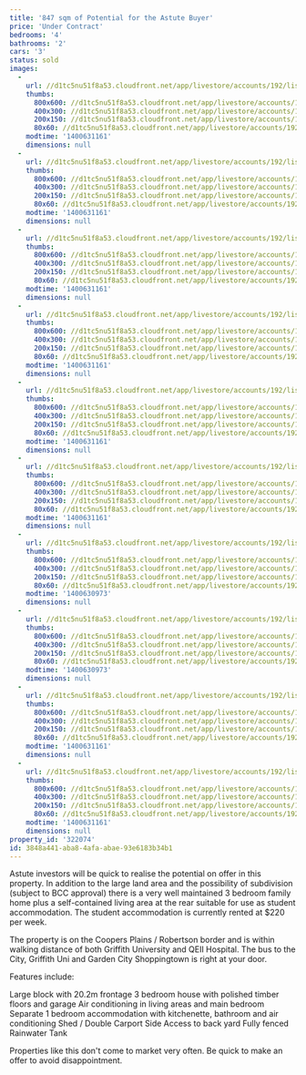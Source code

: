 ```yaml
---
title: '847 sqm of Potential for the Astute Buyer'
price: 'Under Contract'
bedrooms: '4'
bathrooms: '2'
cars: '3'
status: sold
images:
  -
    url: //d1tc5nu51f8a53.cloudfront.net/app/livestore/accounts/192/listings/153170/images/4_157419750_20140521100845.jpg
    thumbs:
      800x600: //d1tc5nu51f8a53.cloudfront.net/app/livestore/accounts/192/listings/153170/images/4_157419750_20140521100845_800x600.jpg
      400x300: //d1tc5nu51f8a53.cloudfront.net/app/livestore/accounts/192/listings/153170/images/4_157419750_20140521100845_400x300.jpg
      200x150: //d1tc5nu51f8a53.cloudfront.net/app/livestore/accounts/192/listings/153170/images/4_157419750_20140521100845_200x150.jpg
      80x60: //d1tc5nu51f8a53.cloudfront.net/app/livestore/accounts/192/listings/153170/images/4_157419750_20140521100845_80x60.jpg
    modtime: '1400631161'
    dimensions: null
  -
    url: //d1tc5nu51f8a53.cloudfront.net/app/livestore/accounts/192/listings/153170/images/9_4169424972_20140521100847.jpg
    thumbs:
      800x600: //d1tc5nu51f8a53.cloudfront.net/app/livestore/accounts/192/listings/153170/images/9_4169424972_20140521100847_800x600.jpg
      400x300: //d1tc5nu51f8a53.cloudfront.net/app/livestore/accounts/192/listings/153170/images/9_4169424972_20140521100847_400x300.jpg
      200x150: //d1tc5nu51f8a53.cloudfront.net/app/livestore/accounts/192/listings/153170/images/9_4169424972_20140521100847_200x150.jpg
      80x60: //d1tc5nu51f8a53.cloudfront.net/app/livestore/accounts/192/listings/153170/images/9_4169424972_20140521100847_80x60.jpg
    modtime: '1400631161'
    dimensions: null
  -
    url: //d1tc5nu51f8a53.cloudfront.net/app/livestore/accounts/192/listings/153170/images/1_5424766941_20140521100839.jpg
    thumbs:
      800x600: //d1tc5nu51f8a53.cloudfront.net/app/livestore/accounts/192/listings/153170/images/1_5424766941_20140521100839_800x600.jpg
      400x300: //d1tc5nu51f8a53.cloudfront.net/app/livestore/accounts/192/listings/153170/images/1_5424766941_20140521100839_400x300.jpg
      200x150: //d1tc5nu51f8a53.cloudfront.net/app/livestore/accounts/192/listings/153170/images/1_5424766941_20140521100839_200x150.jpg
      80x60: //d1tc5nu51f8a53.cloudfront.net/app/livestore/accounts/192/listings/153170/images/1_5424766941_20140521100839_80x60.jpg
    modtime: '1400631161'
    dimensions: null
  -
    url: //d1tc5nu51f8a53.cloudfront.net/app/livestore/accounts/192/listings/153170/images/10_8849814148_20140521100848.jpg
    thumbs:
      800x600: //d1tc5nu51f8a53.cloudfront.net/app/livestore/accounts/192/listings/153170/images/10_8849814148_20140521100848_800x600.jpg
      400x300: //d1tc5nu51f8a53.cloudfront.net/app/livestore/accounts/192/listings/153170/images/10_8849814148_20140521100848_400x300.jpg
      200x150: //d1tc5nu51f8a53.cloudfront.net/app/livestore/accounts/192/listings/153170/images/10_8849814148_20140521100848_200x150.jpg
      80x60: //d1tc5nu51f8a53.cloudfront.net/app/livestore/accounts/192/listings/153170/images/10_8849814148_20140521100848_80x60.jpg
    modtime: '1400631161'
    dimensions: null
  -
    url: //d1tc5nu51f8a53.cloudfront.net/app/livestore/accounts/192/listings/153170/images/2_6071218816_20140521100839.jpg
    thumbs:
      800x600: //d1tc5nu51f8a53.cloudfront.net/app/livestore/accounts/192/listings/153170/images/2_6071218816_20140521100839_800x600.jpg
      400x300: //d1tc5nu51f8a53.cloudfront.net/app/livestore/accounts/192/listings/153170/images/2_6071218816_20140521100839_400x300.jpg
      200x150: //d1tc5nu51f8a53.cloudfront.net/app/livestore/accounts/192/listings/153170/images/2_6071218816_20140521100839_200x150.jpg
      80x60: //d1tc5nu51f8a53.cloudfront.net/app/livestore/accounts/192/listings/153170/images/2_6071218816_20140521100839_80x60.jpg
    modtime: '1400631161'
    dimensions: null
  -
    url: //d1tc5nu51f8a53.cloudfront.net/app/livestore/accounts/192/listings/153170/images/5_2340856888_20140521100842.jpg
    thumbs:
      800x600: //d1tc5nu51f8a53.cloudfront.net/app/livestore/accounts/192/listings/153170/images/5_2340856888_20140521100842_800x600.jpg
      400x300: //d1tc5nu51f8a53.cloudfront.net/app/livestore/accounts/192/listings/153170/images/5_2340856888_20140521100842_400x300.jpg
      200x150: //d1tc5nu51f8a53.cloudfront.net/app/livestore/accounts/192/listings/153170/images/5_2340856888_20140521100842_200x150.jpg
      80x60: //d1tc5nu51f8a53.cloudfront.net/app/livestore/accounts/192/listings/153170/images/5_2340856888_20140521100842_80x60.jpg
    modtime: '1400631161'
    dimensions: null
  -
    url: //d1tc5nu51f8a53.cloudfront.net/app/livestore/accounts/192/listings/153170/images/7_9528335208_20140521100844.jpg
    thumbs:
      800x600: //d1tc5nu51f8a53.cloudfront.net/app/livestore/accounts/192/listings/153170/images/7_9528335208_20140521100844_800x600.jpg
      400x300: //d1tc5nu51f8a53.cloudfront.net/app/livestore/accounts/192/listings/153170/images/7_9528335208_20140521100844_400x300.jpg
      200x150: //d1tc5nu51f8a53.cloudfront.net/app/livestore/accounts/192/listings/153170/images/7_9528335208_20140521100844_200x150.jpg
      80x60: //d1tc5nu51f8a53.cloudfront.net/app/livestore/accounts/192/listings/153170/images/7_9528335208_20140521100844_80x60.jpg
    modtime: '1400630973'
    dimensions: null
  -
    url: //d1tc5nu51f8a53.cloudfront.net/app/livestore/accounts/192/listings/153170/images/8_7873876309_20140521100845.jpg
    thumbs:
      800x600: //d1tc5nu51f8a53.cloudfront.net/app/livestore/accounts/192/listings/153170/images/8_7873876309_20140521100845_800x600.jpg
      400x300: //d1tc5nu51f8a53.cloudfront.net/app/livestore/accounts/192/listings/153170/images/8_7873876309_20140521100845_400x300.jpg
      200x150: //d1tc5nu51f8a53.cloudfront.net/app/livestore/accounts/192/listings/153170/images/8_7873876309_20140521100845_200x150.jpg
      80x60: //d1tc5nu51f8a53.cloudfront.net/app/livestore/accounts/192/listings/153170/images/8_7873876309_20140521100845_80x60.jpg
    modtime: '1400630973'
    dimensions: null
  -
    url: //d1tc5nu51f8a53.cloudfront.net/app/livestore/accounts/192/listings/153170/images/6_5086889816_20140521100843.jpg
    thumbs:
      800x600: //d1tc5nu51f8a53.cloudfront.net/app/livestore/accounts/192/listings/153170/images/6_5086889816_20140521100843_800x600.jpg
      400x300: //d1tc5nu51f8a53.cloudfront.net/app/livestore/accounts/192/listings/153170/images/6_5086889816_20140521100843_400x300.jpg
      200x150: //d1tc5nu51f8a53.cloudfront.net/app/livestore/accounts/192/listings/153170/images/6_5086889816_20140521100843_200x150.jpg
      80x60: //d1tc5nu51f8a53.cloudfront.net/app/livestore/accounts/192/listings/153170/images/6_5086889816_20140521100843_80x60.jpg
    modtime: '1400631161'
    dimensions: null
  -
    url: //d1tc5nu51f8a53.cloudfront.net/app/livestore/accounts/192/listings/153170/images/3_4043786884_20140521100841.jpg
    thumbs:
      800x600: //d1tc5nu51f8a53.cloudfront.net/app/livestore/accounts/192/listings/153170/images/3_4043786884_20140521100841_800x600.jpg
      400x300: //d1tc5nu51f8a53.cloudfront.net/app/livestore/accounts/192/listings/153170/images/3_4043786884_20140521100841_400x300.jpg
      200x150: //d1tc5nu51f8a53.cloudfront.net/app/livestore/accounts/192/listings/153170/images/3_4043786884_20140521100841_200x150.jpg
      80x60: //d1tc5nu51f8a53.cloudfront.net/app/livestore/accounts/192/listings/153170/images/3_4043786884_20140521100841_80x60.jpg
    modtime: '1400631161'
    dimensions: null
property_id: '322074'
id: 3848a441-aba8-4afa-abae-93e6183b34b1
---
```

Astute investors will be quick to realise the potential on offer in this property. In addition to the large land area and the possibility of subdivision (subject to BCC approval) there is a very well maintained 3 bedroom family home plus a self-contained living area at the rear suitable for use as student accommodation. The student accommodation is currently rented at $220 per week.

The property is on the Coopers Plains / Robertson border and is within walking distance of both Griffith University and QEII Hospital. The bus to the City, Griffith Uni and Garden City Shoppingtown is right at your door.

Features include:

Large block with 20.2m frontage
3 bedroom house with polished timber floors and garage
Air conditioning in living areas and main bedroom
Separate 1 bedroom accommodation with kitchenette, bathroom and air conditioning
Shed / Double Carport
Side Access to back yard
Fully fenced
Rainwater Tank

Properties like this don't come to market very often. Be quick to make an offer to avoid disappointment.